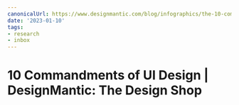 ```yaml
---
canonicalUrl: https://www.designmantic.com/blog/infographics/the-10-commandments-of-ui-design/
date: '2023-01-10'
tags:
- research
- inbox
---
```


# 10 Commandments of UI Design | DesignMantic: The Design Shop